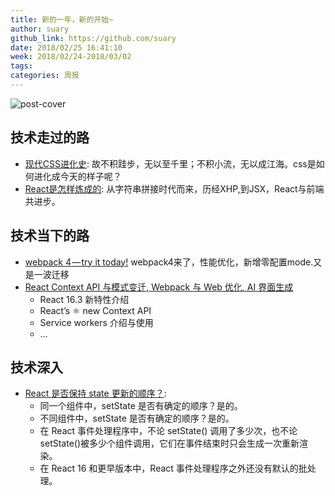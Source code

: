 ```yaml
---
title: 新的一年，新的开始~
author: suary
github_link: https://github.com/suary
date: 2018/02/25 16:41:10
week: 2018/02/24-2018/03/02
tags:
categories: 周报
---
```



![post-cover](http://old.bz55.com/uploads/allimg/130323/1-130323113140.jpg)
## 技术走过的路

* [现代CSS进化史](http://mp.weixin.qq.com/s?__biz=MjM5MTA1MjAxMQ==&mid=2651227799&idx=1&sn=0128323a196af43994a527499933b82f&chksm=bd495f138a3ed6058c8efb162227d797ba1dd7aec78b29cc861acc008a118c090ea4ee4fc7fe&mpshare=1&scene=23&srcid=02252NiHCgp4PR7JIpKJoSmJ#rd): 故不积跬步，无以至千里；不积小流，无以成江海。css是如何进化成今天的样子呢？
* [React是怎样炼成的](http://mp.weixin.qq.com/s?__biz=MjM5MTA1MjAxMQ==&mid=2651227848&idx=1&sn=536dcf60dd2d9df86d4092bd4c2cef9e&chksm=bd495f4c8a3ed65af05a1624ea14de8712afa3c22298965744e27871d5b6665f57c5a6b3dcf2&mpshare=1&scene=23&srcid=0228mHu3CkhAQS4arLgIEzMx#rd): 从字符串拼接时代而来，历经XHP,到JSX，React与前端共进步。

## 技术当下的路

* [webpack 4 — try it today!](https://medium.com/webpack/webpack-4-beta-try-it-today-6b1d27d7d7e2) webpack4来了，性能优化，新增零配置mode.又是一波迁移
* [React Context API 与模式变迁, Webpack 与 Web 优化, AI 界面生成](https://zhuanlan.zhihu.com/p/33792759)
  - React 16.3 新特性介绍
  - React’s ⚛️ new Context API
  - Service workers 介绍与使用
  - ...

## 技术深入

* [React 是否保持 state 更新的顺序？](https://zhuanlan.zhihu.com/p/33617864): 
  * 同一个组件中，setState 是否有确定的顺序？是的。
  * 不同组件中，setState 是否有确定的顺序？是的。
  * 在 React 事件处理程序中，不论 setState() 调用了多少次，也不论 setState()被多少个组件调用，它们在事件结束时只会生成一次重新渲染。
  * 在 React 16 和更早版本中，React 事件处理程序之外还没有默认的批处理。
